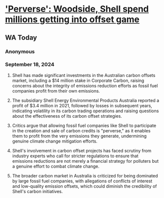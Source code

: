 # ['Perverse': Woodside, Shell spend millions getting into offset game](https://advance.lexis.com/api/document?collection=news&id=urn:contentItem:6D0B-2T41-DY19-C2FR-00000-00&context=1519360)
## WA Today
### Anonymous
### September 18, 2024

1. Shell has made significant investments in the Australian carbon offsets market, including a $14 million stake in Corporate Carbon, raising concerns about the integrity of emissions reduction efforts as fossil fuel companies profit from their own emissions.

2. The subsidiary Shell Energy Environmental Products Australia reported a profit of $3.4 million in 2021, followed by losses in subsequent years, indicating volatility in its carbon trading operations and raising questions about the effectiveness of its carbon offset strategies.

3. Critics argue that allowing fossil fuel companies like Shell to participate in the creation and sale of carbon credits is "perverse," as it enables them to profit from the very emissions they generate, undermining genuine climate change mitigation efforts.

4. Shell's involvement in carbon offset projects has faced scrutiny from industry experts who call for stricter regulations to ensure that emissions reductions are not merely a financial strategy for polluters but a genuine effort to combat climate change.

5. The broader carbon market in Australia is criticized for being dominated by large fossil fuel companies, with allegations of conflicts of interest and low-quality emission offsets, which could diminish the credibility of Shell's carbon initiatives.
